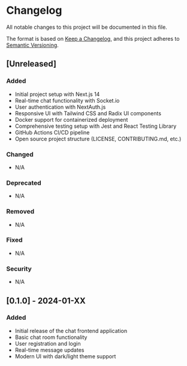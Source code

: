 # Changelog

All notable changes to this project will be documented in this file.

The format is based on [Keep a Changelog](https://keepachangelog.com/en/1.0.0/),
and this project adheres to [Semantic Versioning](https://semver.org/spec/v2.0.0.html).

## [Unreleased]

### Added
- Initial project setup with Next.js 14
- Real-time chat functionality with Socket.io
- User authentication with NextAuth.js
- Responsive UI with Tailwind CSS and Radix UI components
- Docker support for containerized deployment
- Comprehensive testing setup with Jest and React Testing Library
- GitHub Actions CI/CD pipeline
- Open source project structure (LICENSE, CONTRIBUTING.md, etc.)

### Changed
- N/A

### Deprecated
- N/A

### Removed
- N/A

### Fixed
- N/A

### Security
- N/A

## [0.1.0] - 2024-01-XX

### Added
- Initial release of the chat frontend application
- Basic chat room functionality
- User registration and login
- Real-time message updates
- Modern UI with dark/light theme support